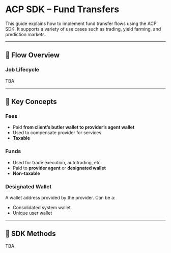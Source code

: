 # ACP SDK – Fund Transfers

This guide explains how to implement fund transfer flows using the ACP SDK. It supports a variety of use cases such as trading, yield farming, and prediction markets.

---

## 🔁 Flow Overview

### Job Lifecycle

TBA

---

## 💸 Key Concepts

### Fees

- Paid **from client’s butler wallet to provider’s agent wallet**
- Used to compensate provider for services
- **Taxable**

### Funds

- Used for trade execution, autotrading, etc.
- Paid to **provider agent** or **designated wallet**
- **Non-taxable**

### Designated Wallet

A wallet address provided by the provider. Can be a:
- Consolidated system wallet
- Unique user wallet

---

## 🔧 SDK Methods

TBA